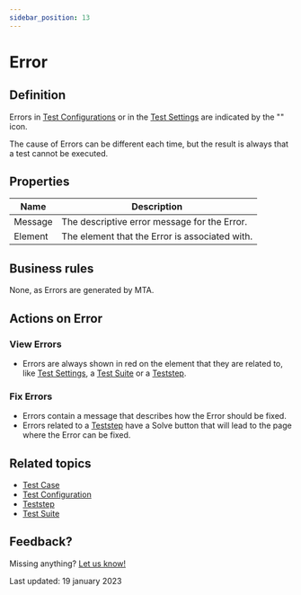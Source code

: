 ```yaml
---
sidebar_position: 13
---
```



# Error

## Definition

Errors in [Test Configurations](test-configuration) or in the [Test Settings](test-setting) are indicated by the "<font color="red"><i class="fas fa-circle-exclamation"></i></font>" icon. 

The cause of Errors can be different each time, but the result is always that a test cannot be executed.


## Properties
| Name    | Description                                    |
| ------- | ---------------------------------------------- |
| Message | The descriptive error message for the Error.   |
| Element | The element that the Error is associated with. |

## Business rules

None, as Errors are generated by MTA. 

## Actions on Error

### View Errors
- Errors are always shown in red on the element that they are related to, like [Test Settings](test-setting), a [Test Suite](test-suite) or a [Teststep](Teststep).

### Fix Errors
- Errors contain a message that describes how the Error should be fixed.
- Errors related to a [Teststep](teststep) have a Solve button that will lead to the page where the Error can be fixed.

## Related topics
- [Test Case](test-case)
- [Test Configuration](test-configuration)
- [Teststep](teststep)
- [Test Suite](test-suite) 

## Feedback?
Missing anything? [Let us know!](mailto:support@menditect.com)

Last updated: 19 january 2023